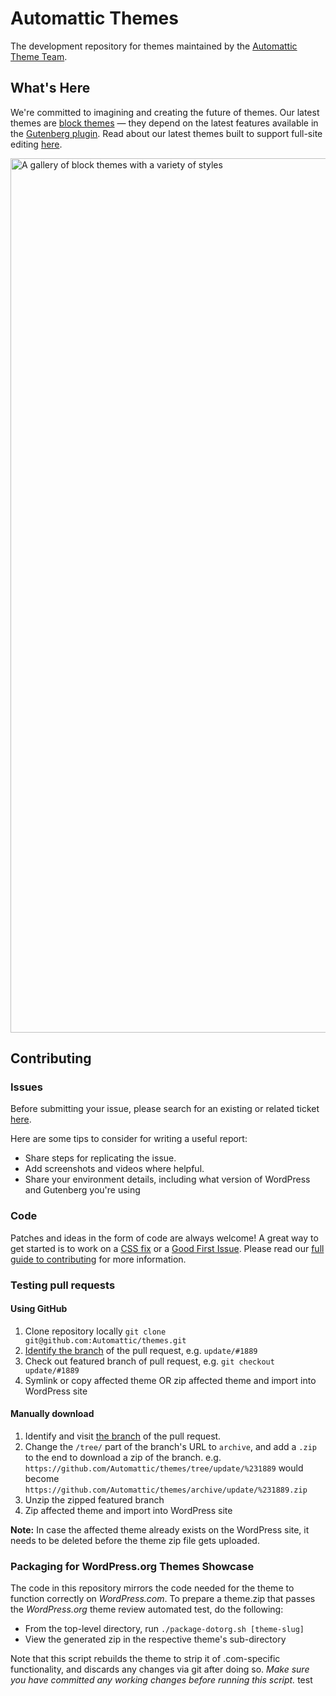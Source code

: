 # Automattic Themes

The development repository for themes maintained by the [Automattic Theme Team](https://themeshaper.com/about/). 

## What's Here

We're committed to imagining and creating the future of themes. Our latest themes are [block themes](https://developer.wordpress.org/block-editor/how-to-guides/themes/block-theme-overview/) — they depend on the latest features available in the [Gutenberg plugin](https://wordpress.org/plugins/gutenberg/). Read about our latest themes built to support full-site editing [here](https://wordpress.com/blog/2022/03/09/customize-your-entire-site-with-new-block-themes/).

<img width="1399" alt="A gallery of block themes with a variety of styles" src="https://user-images.githubusercontent.com/5375500/159330814-8f8883f3-1cd4-44a6-a404-05c8f800ac93.png">

## Contributing

### Issues

Before submitting your issue, please search for an existing or related ticket [here](https://github.com/Automattic/themes/search).

Here are some tips to consider for writing a useful report:

* Share steps for replicating the issue. 
* Add screenshots and videos where helpful.
* Share your environment details, including what version of WordPress and Gutenberg you're using

### Code

Patches and ideas in the form of code are always welcome! A great way to get started is to work on a [CSS fix](https://github.com/Automattic/themes/blob/trunk/CONTRIBUTING.md#contributing-css) or a [Good First Issue](https://github.com/Automattic/themes/issues?q=is%3Aissue+is%3Aopen+label%3A%22good+first+issue%22). Please read our [full guide to contributing](https://github.com/Automattic/themes/blob/trunk/CONTRIBUTING.md) for more information.

### Testing pull requests

#### Using GitHub

1. Clone repository locally `git clone git@github.com:Automattic/themes.git`
2. [Identify the branch](https://cloudup.com/cAy1j0D8tvH) of the pull request, e.g. `update/#1889`
3. Check out featured branch of pull request, e.g. `git checkout update/#1889`
4. Symlink or copy affected theme OR zip affected theme and import into WordPress site

#### Manually download

1. Identify and visit [the branch](https://cloudup.com/cAy1j0D8tvH) of the pull request.
2. Change the `/tree/` part of the branch's URL to `archive`, and add a `.zip` to the end to download a zip of the branch. e.g. `https://github.com/Automattic/themes/tree/update/%231889` would become `https://github.com/Automattic/themes/archive/update/%231889.zip`
3. Unzip the zipped featured branch
4. Zip affected theme and import into WordPress site

**Note:** In case the affected theme already exists on the WordPress site, it needs to be deleted before the theme zip file gets uploaded.

### Packaging for WordPress.org Themes Showcase

The code in this repository mirrors the code needed for the theme to function correctly on _WordPress.com_. To prepare a theme.zip that passes the _WordPress.org_ theme review automated test, do the following:

- From the top-level directory, run `./package-dotorg.sh [theme-slug]`
- View the generated zip in the respective theme's sub-directory

Note that this script rebuilds the theme to strip it of .com-specific functionality, and discards any changes via git after doing so. _Make sure you have committed any working changes before running this script._
test

